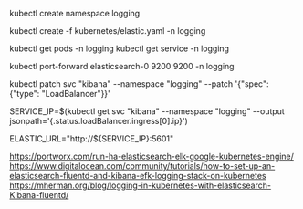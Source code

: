 kubectl create namespace logging

kubectl create -f kubernetes/elastic.yaml -n logging


kubectl get pods -n logging
kubectl get service -n logging

kubectl port-forward elasticsearch-0 9200:9200 -n logging


kubectl patch svc "kibana" --namespace "logging" --patch '{"spec": {"type": "LoadBalancer"}}'




SERVICE_IP=$(kubectl get svc "kibana" --namespace "logging"  --output jsonpath='{.status.loadBalancer.ingress[0].ip}')

ELASTIC_URL="http://${SERVICE_IP}:5601"

https://portworx.com/run-ha-elasticsearch-elk-google-kubernetes-engine/
https://www.digitalocean.com/community/tutorials/how-to-set-up-an-elasticsearch-fluentd-and-kibana-efk-logging-stack-on-kubernetes
https://mherman.org/blog/logging-in-kubernetes-with-elasticsearch-Kibana-fluentd/